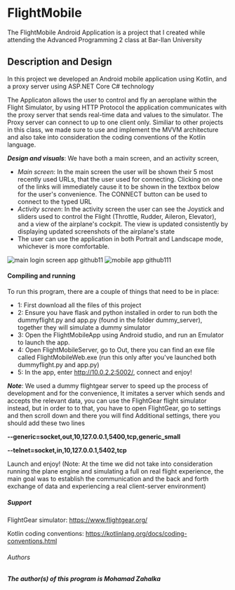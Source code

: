 # FlightMobile
The FlightMobile Android Application is a project that I created while attending the Advanced Programming 2 class at Bar-Ilan University
## Description and Design
In this project we developed an Android mobile application using Kotlin, and a proxy server using ASP.NET Core C# technology

The Applicaton allows the user to control and fly an aeroplane within the Flight Simulator, by using HTTP Protocol the application communicates with the proxy server that sends real-time data and values to the simulator. The Proxy server can connect to up to one client only. Similiar to other projects in this class, we made sure to use and implement the MVVM architecture and also take into consideration the coding conventions of the Kotlin language.

**_Design and visuals_**:
We have both a main screen, and an activity screen,
- *Main screen*: In the main screen the user will be shown their 5 most recently used URLs, that the user used for connecting. Clicking on one of the links will immediately cause it to be shown in the textbox below for the user's convenience. The CONNECT button can be used to connect to the typed URL
- *Activity screen*: In the activity screen the user can see the Joystick and sliders used to control the Flight (Throttle, Rudder, Aileron, Elevator), and a view of the airplane's cockpit. The view is updated consistently by displaying updated screenshots of the airplane's state
- The user can use the application in both Portrait and Landscape mode, whichever is more comfortable.
  
![main login screen app github11](https://github.com/user-attachments/assets/34c9edda-d759-4c44-99af-b3161f796e34)  ![mobile app github111](https://github.com/user-attachments/assets/3ddb399d-f56c-4674-b3ae-52302c9e2565)

#### Compiling and running
To run this program, there are a couple of things that need to be in place:
- 1: First download all the files of this project
- 2: Ensure you have flask and python installed in order to run both the dummyflight.py and app.py (found in the folder dummy_server), together they will simulate a dummy simulator
- 3: Open the FlightMobileApp using Android studio, and run an Emulator to launch the app.
- 4: Open FlightMobileServer, go to Out, there you can find an exe file called FlightMobileWeb.exe (run this only after you've launched both dummyflight.py and app.py)
- 5: In the app, enter http://10.0.2.2:5002/, connect and enjoy!

**_Note_**: We used a dummy flightgear server to speed up the process of development and for the convenience, It imitates a server which sends and accepts the relevant data, you can use the FlightGear flight simulator instead, but in order to to that, you have to open FlightGear, go to settings and then scroll down and there you will find Additional settings, there you should add these two lines

**--generic=socket,out,10,127.0.0.1,5400,tcp,generic_small**

**--telnet=socket,in,10,127.0.0.1,5402,tcp**

Launch and enjoy! (Note: At the time we did not take into consideration running the plane engine and simulating a full on real flight experience, the main goal was to establish the communication and the back and forth exchange of data and experiencing a real client-server environment)

##### Support

FlightGear simulator: https://www.flightgear.org/

Kotlin coding conventions: https://kotlinlang.org/docs/coding-conventions.html

###### Authors

***The author(s) of this program is Mohamad Zahalka***
